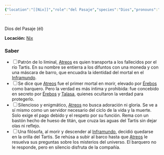 ```yaml
---
{"location":"[[Nix]]","role":"del Pasaje","species":"Dios","pronouns":"él","reference":"","description":"Dios del Pasaje (él)","statblock":"","patron":"","type":"Personas","dg-publish":true,"dg-publish-dm":true,"dg-path":"Dioses/Atreos.md","permalink":"/dioses/atreos/","dgPassFrontmatter":true}
---
```


<p><span><div data-callout-metadata="" data-callout-fold="" data-callout="info" class="callout node-insert-event"><div class="callout-title" dir="auto"><div class="callout-icon"><svg width="16" height="16"></svg></div><div class="callout-title-inner">Dios del Pasaje (él)</div></div><div class="callout-content">
<p dir="auto"><strong>Locación:</strong> <a data-tooltip-position="top" aria-label="Lugares/Nix.md" data-href="Lugares/Nix.md" href="Lugares/Nix.md" class="internal-link" target="_blank" rel="noopener nofollow">Nix</a></p>
</div></div></span></p><h3><span>Saber</span></h3><div><ul class="contains-task-list"><li data-task="x" class="dataview task-list-item is-checked"><input type="checkbox" class="dataview task-list-item-checkbox"><span>Patrón de lo liminal, <a data-tooltip-position="top" aria-label="Personas/Atreos" data-href="Personas/Atreos" href="Personas/Atreos" class="internal-link" target="_blank" rel="noopener nofollow">Atreos</a> es quien transporta a los fallecidos por el río Tartis. En su nombre se entierra a los difuntos con una moneda y con una máscara de barro, que encuadra la identidad del mortal en el <a data-tooltip-position="top" aria-label="Lugares/Inframundo" data-href="Lugares/Inframundo" href="Lugares/Inframundo" class="internal-link" target="_blank" rel="noopener nofollow">Inframundo</a>.</span></li><li data-task="x" class="dataview task-list-item is-checked"><input type="checkbox" class="dataview task-list-item-checkbox"><span>Se dice que <a data-tooltip-position="top" aria-label="Personas/Atreos" data-href="Personas/Atreos" href="Personas/Atreos" class="internal-link" target="_blank" rel="noopener nofollow">Atreos</a> fue el primer mortal en morir, elevado por <a data-tooltip-position="top" aria-label="Personas/Érebos" data-href="Personas/Érebos" href="Personas/Érebos" class="internal-link" target="_blank" rel="noopener nofollow">Érebos</a> como barquero. Pero la verdad es más íntima y prohibida: fue concebido en secreto por <a data-tooltip-position="top" aria-label="Personas/Érebos" data-href="Personas/Érebos" href="Personas/Érebos" class="internal-link" target="_blank" rel="noopener nofollow">Érebos</a> y <a data-tooltip-position="top" aria-label="Personas/Talasa" data-href="Personas/Talasa" href="Personas/Talasa" class="internal-link" target="_blank" rel="noopener nofollow">Talasa</a>, quienes ocultaron la verdad para protegerlo.</span></li><li data-task="x" class="dataview task-list-item is-checked"><input type="checkbox" class="dataview task-list-item-checkbox"><span>Silencioso y enigmático, <a data-tooltip-position="top" aria-label="Personas/Atreos" data-href="Personas/Atreos" href="Personas/Atreos" class="internal-link" target="_blank" rel="noopener nofollow">Atreos</a> no busca adoración ni gloria. Se ve a sí mismo como un servidor necesario del ciclo de la vida y la muerte. Solo exige el pago debido y el respeto por su función. Rema con un bastón hecho de hueso de titán, que cruza las aguas del Tartis sin dejar olas ni reflejo.</span></li><li data-task="x" class="dataview task-list-item is-checked"><input type="checkbox" class="dataview task-list-item-checkbox"><span>Una filósofa, al morir y descender al <a data-tooltip-position="top" aria-label="Lugares/Inframundo" data-href="Lugares/Inframundo" href="Lugares/Inframundo" class="internal-link" target="_blank" rel="noopener nofollow">Inframundo</a>, decidió quedarse en la orilla del Tartis. Se rehúsa a subir al barco hasta que <a data-tooltip-position="top" aria-label="Personas/Atreos" data-href="Personas/Atreos" href="Personas/Atreos" class="internal-link" target="_blank" rel="noopener nofollow">Atreos</a> le resuelva sus preguntas sobre los misterios del universo. El barquero no le responde, pero en silencio disfruta de la compañía.</span></li></ul></div>